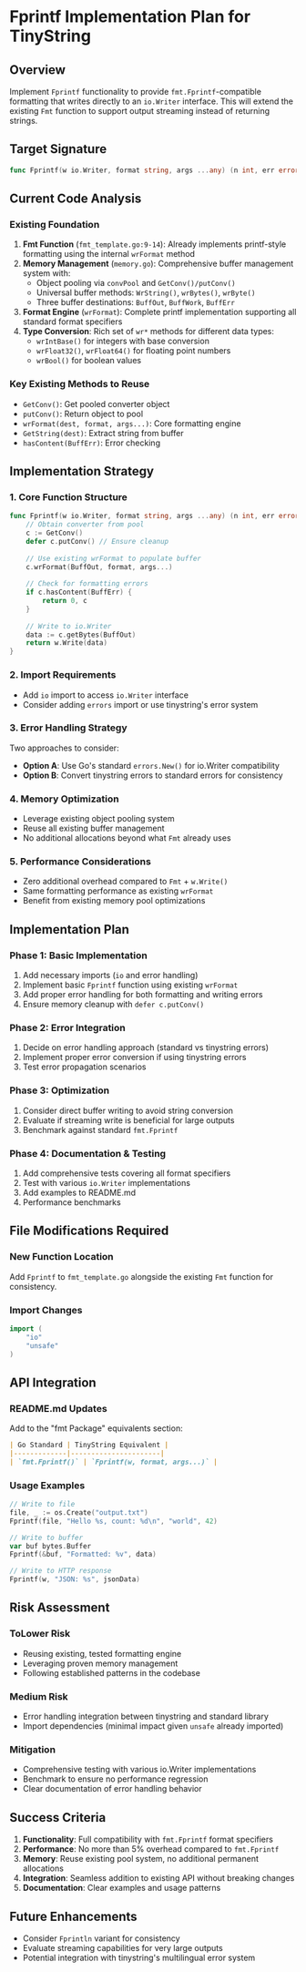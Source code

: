 # Fprintf Implementation Plan for TinyString

## Overview
Implement `Fprintf` functionality to provide `fmt.Fprintf`-compatible formatting that writes directly to an `io.Writer` interface. This will extend the existing `Fmt` function to support output streaming instead of returning strings.

## Target Signature
```go
func Fprintf(w io.Writer, format string, args ...any) (n int, err error)
```

## Current Code Analysis

### Existing Foundation
1. **Fmt Function** (`fmt_template.go:9-14`): Already implements printf-style formatting using the internal `wrFormat` method
2. **Memory Management** (`memory.go`): Comprehensive buffer management system with:
   - Object pooling via `convPool` and `GetConv()/putConv()`
   - Universal buffer methods: `WrString()`, `wrBytes()`, `wrByte()`
   - Three buffer destinations: `BuffOut`, `BuffWork`, `BuffErr`
3. **Format Engine** (`wrFormat`): Complete printf implementation supporting all standard format specifiers
4. **Type Conversion**: Rich set of `wr*` methods for different data types:
   - `wrIntBase()` for integers with base conversion
   - `wrFloat32()`, `wrFloat64()` for floating point numbers
   - `wrBool()` for boolean values

### Key Existing Methods to Reuse
- `GetConv()`: Get pooled converter object
- `putConv()`: Return object to pool
- `wrFormat(dest, format, args...)`: Core formatting engine
- `GetString(dest)`: Extract string from buffer
- `hasContent(BuffErr)`: Error checking

## Implementation Strategy

### 1. Core Function Structure
```go
func Fprintf(w io.Writer, format string, args ...any) (n int, err error) {
    // Obtain converter from pool
    c := GetConv()
    defer c.putConv() // Ensure cleanup
    
    // Use existing wrFormat to populate buffer
    c.wrFormat(BuffOut, format, args...)
    
    // Check for formatting errors
    if c.hasContent(BuffErr) {
        return 0, c
    }
    
    // Write to io.Writer
    data := c.getBytes(BuffOut)
    return w.Write(data)
}
```

### 2. Import Requirements
- Add `io` import to access `io.Writer` interface
- Consider adding `errors` import or use tinystring's error system

### 3. Error Handling Strategy
Two approaches to consider:
- **Option A**: Use Go's standard `errors.New()` for io.Writer compatibility
- **Option B**: Convert tinystring errors to standard errors for consistency

### 4. Memory Optimization
- Leverage existing object pooling system
- Reuse all existing buffer management
- No additional allocations beyond what `Fmt` already uses

### 5. Performance Considerations
- Zero additional overhead compared to `Fmt` + `w.Write()`
- Same formatting performance as existing `wrFormat`
- Benefit from existing memory pool optimizations

## Implementation Plan

### Phase 1: Basic Implementation
1. Add necessary imports (`io` and error handling)
2. Implement basic `Fprintf` function using existing `wrFormat`
3. Add proper error handling for both formatting and writing errors
4. Ensure memory cleanup with `defer c.putConv()`

### Phase 2: Error Integration
1. Decide on error handling approach (standard vs tinystring errors)
2. Implement proper error conversion if using tinystring errors
3. Test error propagation scenarios

### Phase 3: Optimization
1. Consider direct buffer writing to avoid string conversion
2. Evaluate if streaming write is beneficial for large outputs
3. Benchmark against standard `fmt.Fprintf`

### Phase 4: Documentation & Testing
1. Add comprehensive tests covering all format specifiers
2. Test with various `io.Writer` implementations
3. Add examples to README.md
4. Performance benchmarks

## File Modifications Required

### New Function Location
Add `Fprintf` to `fmt_template.go` alongside the existing `Fmt` function for consistency.

### Import Changes
```go
import (
    "io"
    "unsafe"
)
```

## API Integration

### README.md Updates
Add to the "fmt Package" equivalents section:
```markdown
| Go Standard | TinyString Equivalent |
|-------------|----------------------|
| `fmt.Fprintf()` | `Fprintf(w, format, args...)` |
```

### Usage Examples
```go
// Write to file
file, _ := os.Create("output.txt")
Fprintf(file, "Hello %s, count: %d\n", "world", 42)

// Write to buffer
var buf bytes.Buffer
Fprintf(&buf, "Formatted: %v", data)

// Write to HTTP response
Fprintf(w, "JSON: %s", jsonData)
```

## Risk Assessment

### ToLower Risk
- Reusing existing, tested formatting engine
- Leveraging proven memory management
- Following established patterns in the codebase

### Medium Risk
- Error handling integration between tinystring and standard library
- Import dependencies (minimal impact given `unsafe` already imported)

### Mitigation
- Comprehensive testing with various io.Writer implementations
- Benchmark to ensure no performance regression
- Clear documentation of error handling behavior

## Success Criteria
1. **Functionality**: Full compatibility with `fmt.Fprintf` format specifiers
2. **Performance**: No more than 5% overhead compared to `fmt.Fprintf`
3. **Memory**: Reuse existing pool system, no additional permanent allocations
4. **Integration**: Seamless addition to existing API without breaking changes
5. **Documentation**: Clear examples and usage patterns

## Future Enhancements
- Consider `Fprintln` variant for consistency
- Evaluate streaming capabilities for very large outputs
- Potential integration with tinystring's multilingual error system
